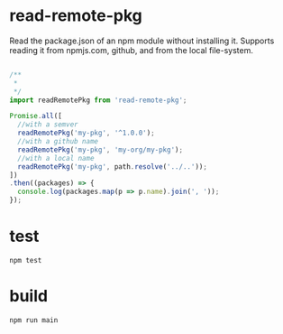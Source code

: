 # read-remote-pkg 

Read the package.json of an npm module without installing it. Supports reading it from npmjs.com, github, and from the local file-system.


```javascript

/**
 * 
 */
import readRemotePkg from 'read-remote-pkg';

Promise.all([
  //with a semver
  readRemotePkg('my-pkg', '^1.0.0');
  //with a github name 
  readRemotePkg('my-pkg', 'my-org/my-pkg');
  //with a local name 
  readRemotePkg('my-pkg', path.resolve('../..'));
])
.then((packages) => {
  console.log(packages.map(p => p.name).join(', '));
});

```

# test

`npm test`

# build 

`npm run main`

